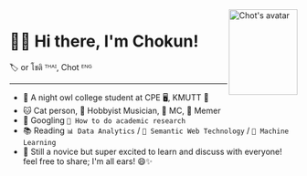 <div align="right" height="200" width="200"></div>
<img a="sussy" align="right" height="150" width="120" alt="Chot's avatar" 
src="https://static.wikia.nocookie.net/among-us-wiki/images/4/43/Orange.png/revision/latest?cb=20211122214800"/>


# 👋🏻 Hi there, I'm Chokun!
🏷️ or โชติ ᵀᴴᴬᴵ, Chot ᴱᴺᴳ

---

-  🦉 A night owl college student at CPE 🖥️, KMUTT 🍊
-  🐱 Cat person, 🎸 Hobbyist Musician, 🎤 MC, 🗿 Memer
-  🔎 Googling `📝 How to do academic research` 
-  📚 Reading  `📊 Data Analytics` / `🧠 Semantic Web Technology` / `🤖 Machine Learning`
-  🐣 Still a novice but super excited to learn and discuss with everyone! feel free to share; I'm all ears! 😄✨

